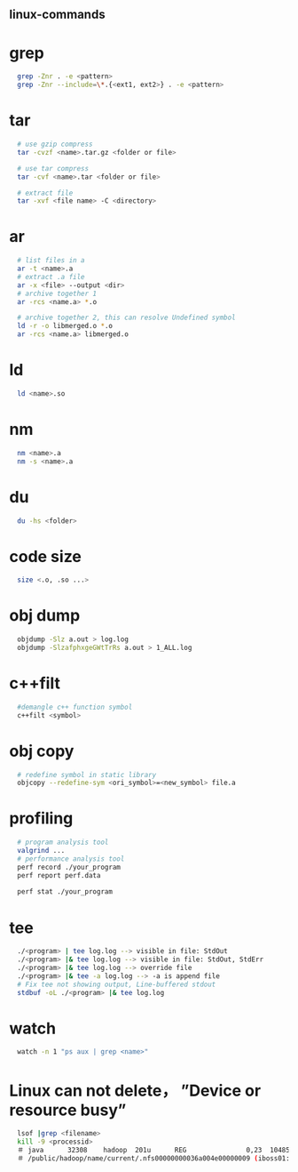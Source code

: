 ## linux-commands

# grep
```bash
  grep -Znr . -e <pattern>
  grep -Znr --include=\*.{<ext1, ext2>} . -e <pattern>
```
# tar
```bash
  # use gzip compress
  tar -cvzf <name>.tar.gz <folder or file>

  # use tar compress
  tar -cvf <name>.tar <folder or file>

  # extract file
  tar -xvf <file name> -C <directory>
```

# ar
```bash
  # list files in a
  ar -t <name>.a
  # extract .a file
  ar -x <file> --output <dir>
  # archive together 1
  ar -rcs <name.a> *.o

  # archive together 2, this can resolve Undefined symbol
  ld -r -o libmerged.o *.o
  ar -rcs <name.a> libmerged.o

```

# ld
```bash
  ld <name>.so
```

# nm
```bash
  nm <name>.a
  nm -s <name>.a
```

# du
```bash
  du -hs <folder>
```

# code size
```bash
  size <.o, .so ...>
```

# obj dump
```bash
  objdump -Slz a.out > log.log
  objdump -SlzafphxgeGWtTrRs a.out > 1_ALL.log
```

# c++filt
```bash
  #demangle c++ function symbol
  c++filt <symbol> 
```

# obj copy
```bash
  # redefine symbol in static library
  objcopy --redefine-sym <ori_symbol>=<new_symbol> file.a
```

# profiling
```bash
  # program analysis tool
  valgrind ...
  # performance analysis tool
  perf record ./your_program
  perf report perf.data
  
  perf stat ./your_program
```
# tee
```bash
  ./<program> | tee log.log --> visible in file: StdOut
  ./<program> |& tee log.log --> visible in file: StdOut, StdErr
  ./<program> |& tee log.log --> override file
  ./<program> |& tee -a log.log --> -a is append file
  # Fix tee not showing output, Line-buffered stdout
  stdbuf -oL ./<program> |& tee log.log
```

# watch
```bash
  watch -n 1 "ps aux | grep <name>"
```

# Linux can not delete， ”Device or resource busy”
```bash
  lsof |grep <filename>
  kill -9 <processid>
  ＃ java      32308    hadoop  201u      REG               0,23  1048576 57278542
  ＃ /public/hadoop/name/current/.nfs00000000036a004e00000009 (iboss01:/public)
```
